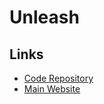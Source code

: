 # Unleash

<!--
https://artifacthub.io/packages/helm/unleash/unleash
-->

## Links

- [Code Repository](https://github.com/Unleash/unleash)
- [Main Website](https://getunleash.io/)
